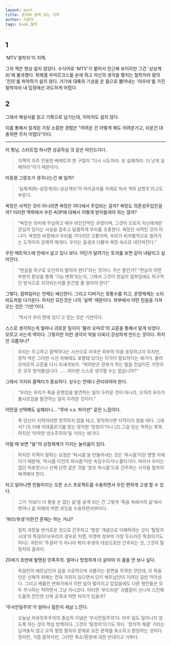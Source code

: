 ```yaml
---
layout: post
title: 로쟈와 함께 읽는 지젝
author: 이현우
tags: book,철학
---
```


## 1
'MTV 철학자'이 지젝.

그의 책은 항상 쉽지 않았다. 수식어로 'MTV'가 붙어서 친근해 보이지만 그건 '상상계(I)'에 불과했다. 촤헤겔 우마르크스를 손에 쥐고 자신의 생각을 펼치는 철학자라 말의 '진의'를 파악하기 쉽지 않다. 거기에 대륙의 기상을 온 몸으로 뿜어내는 '아우라'를 가진 철학자라 내 입장에선 과도하게 어렵다.

## 2
그래서 해설서를 읽고 기록으로 남기는데, 이마저도 쉽지 않다. 

이를 통해서 알게된 가장 소중한 경험은 "어려운 건 어떻게 해도 어려운거고, 쉬운건 대충하면 무지 어렵다"이다.

-----

이 형님, 스타트업 하시면 성공하실 것 같은 마인드이다.
>  지젝이 자주 인용한 베케트의 한 구절이 “다시 시도하라. 또 실패하라. 더 낫게 실패하라”이기 때문이다. 

마동왕 그랑조가 생각나는건 왜 일까?
>  ‘실재계(R)-상징계(S)-상상계(I)’의 머리글자를 차례로 따서 ‘RSI 삼항조’라고도 부른다. 

욕망은 사적인 것이 아니라면 욕망은 어디에서 주입되는 걸까? 욕망도 의존성주입인걸까? 이러한 맥락에서 우린 AOP에 대해서 어떻게 받아들여야 하는 걸까?
>  “욕망은 의미에 무심하고 매우 비인간적인 과정이며, 그것이 오로지 자신에게만 관심이 있다는 사실을 감추고 달콤하게 우리를 조종한다. 욕망은 사적인 것이 아니다. 욕망은 바깥에서 우리를 기다리던 고통이며, 우리가 비자발적으로 쓸려가는 도착이자 강제적 매개다. 우리는 출생과 더불어 욕망 속으로 내던져진다.” 

우린 매트릭스에 안에서 살고 있나 보다. 어딘가 달려가는 토끼를 보면 같이 내달리고 싶어진다.
> “현실을 허구로 오인하지 말아야 한다”라는 것이다. 무슨 말인가? “현실의 어떤 부분이 환상을 통해 ‘기능 변화’되는지, 그래서 그것이 현실의 일부임에도 허구적인 방식으로 지각되는지를 분간할 줄 알아야 한다” 

그렇다, 컴파일러는 언제는 배신한다. 그리고 디버거는 뒷통수를 치고, 운영체제는 소리비도처럼 다가온다. 하지만 모든것은 나의 '실력' 때문이다. 외부에서 어떤 믿음을 가져오는 것은 '기만'이다.
> ‘역사가 우리 편에 있다’고 믿는 것은 기만이다. 

스스로 생각하는게 얼마나 괴로운 일이지 '물라 오마르'의 교훈을 통해서 알게 되었다. 모르고 사는게 약이다. 그렇지만 이런 생각이 악을 더욱더 강성하게 만드는 것이다. 하지만 괴롭쟈나?
> 우리는 무고하고 결백하다는 시선으로 미국은 외부의 악을 응징하고자 하지만, 정작 악은 그러한 시선 자체에도 포함돼 있다는 자각이 필요하다는 얘기다. 물라 오마르의 교훈을 다시 되새겨보자. “여러분은 정부가 하는 말을 진실이든 거짓이든 모두 받아들입니다. ……여러분 스스로 생각할 수는 없습니까?” 

그래서 가지비 콜렉터가 중요하다. 상수는 언제나 관리되어야 한다.
> “우리는 우리가 죽을 운명임을 발견하는 일이 두려운 것이 아니라, 오히려 우리가 불사조임을 발견하는 일이 두려운 것이다.” 

어떤걸 선택해도 실패라니... "루비 v.s. 파이썬" 같은 느낌이다.
> 즉 당신이 지적이라면 정직하지 않을 테고, 정직하다면 지적이지 않을 테다. 그래서? (1).지배 이데올로기를 믿는 정직한 ‘멍청이’거나 (2).그걸 믿는 척하는 똑똑하지만 ‘타락한 냉소주의자’일 거라는 얘기다.

이럴 때 보면 "융"의 상징체계가 가지는 놀라움이 있다.
> 하지만 지젝이 말하는 요점은 ‘파시즘’을 만들어내는 것은 ‘파시즘’이란 명명 자체이기 때문에, ‘파시즘 이전의 파시즘’이란 속임수이거나 물타기다. 따라서 우리는 집단 퍼포먼스나 신체 단련 같은 것을 ‘원조 파시즘’으로 간주하는 시각을 철저히 배격해야 한다. 

자고 일어나면 만들어지는 오픈 소스 프로젝트를 수용하면서 우린 편하게 고생 할 수 있다.
> 그가 ‘이보다 더 좋을 순 없는 삶’을 살게 되는 건 그렇게 ‘죽음 속에서의 삶’에서 벗어나 삶 자체의 어떤 과잉을 수용하면서부터다. 

'복리/후생'이란건 존재는 하는 거냐?
>  정치 과정을 번거로운 것으로 간주하고 ‘행정’ 개념으로 이해하려는 것이 ‘탈정치 시대’의 특징이다(우리의 경우로 치면, 이명박 정부의 가장 두드러진 특징이기도 하다). 국민이 ‘주권자’가 아니라 복리·후생의 대상으로만 간주되는 것, 그것이 탈정치의 결과다.

20세기 초반에 발명된 민족주의. 얼마나 멍청하게 더 살아야 이 꼴을 안 보나 싶다.
> 독일인이 베트남인의 길을 가로막으며 괴롭히는 장면을 목격한 것인데, 이 독일인은 신체적 위해는 전혀 가하지 않으면서 단지 베트남인이 가려던 길만 막아섰다. 그리고 베를린 번화가에서 이런 일이 벌어지고 있었음에도 다른 행인들은 모두 무시하는 척하면서 그냥 지나갔다. 이러한 ‘부드러운’ 괴롭힘이 신나치 스킨헤드들의 잔인한 신체 공격과 어떤 차이가 있을까? 

'무사안일주의'가 얼마나 힘든지 세삼 느낀다.
>  오늘날 자유민주주의의 중심적 이념은 ‘무사안일주의’다. 아무 일도 일어나지 않도록 하는 것이 핵심 방책이다. 그것이 ‘탈정치’이기도 하다. ‘정치적 해결’ 거리는 남겨놓지 않고 오직 행정 절차의 문제로 모든 문제를 축소하고 환원하는 것이다. 정치란, 거듭 말하지만, 그러한 축소/환원에 대한 반대이고 거부다. 